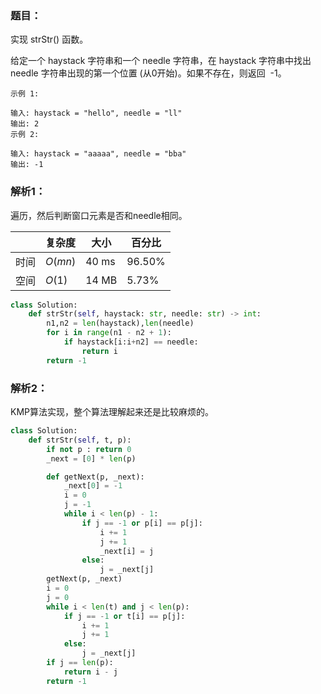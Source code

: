 ### 题目：
实现 strStr() 函数。

给定一个 haystack 字符串和一个 needle 字符串，在 haystack 字符串中找出 needle 字符串出现的第一个位置 (从0开始)。如果不存在，则返回  -1。
```
示例 1:

输入: haystack = "hello", needle = "ll"
输出: 2
示例 2:

输入: haystack = "aaaaa", needle = "bba"
输出: -1
```

### 解析1：
遍历，然后判断窗口元素是否和needle相同。

|  |复杂度|大小|百分比|
|--|--|--|--|
|时间|$O(mn)$|40 ms|96.50%|
|空间|$O(1)$|14 MB|5.73%|

```python
class Solution:
    def strStr(self, haystack: str, needle: str) -> int:
        n1,n2 = len(haystack),len(needle)
        for i in range(n1 - n2 + 1):
            if haystack[i:i+n2] == needle:
                return i
        return -1
```

### 解析2：
KMP算法实现，整个算法理解起来还是比较麻烦的。

```python
class Solution:
    def strStr(self, t, p):
        if not p : return 0
        _next = [0] * len(p)

        def getNext(p, _next):
            _next[0] = -1
            i = 0
            j = -1
            while i < len(p) - 1:
                if j == -1 or p[i] == p[j]:
                    i += 1
                    j += 1
                    _next[i] = j
                else:
                    j = _next[j]
        getNext(p, _next)
        i = 0
        j = 0
        while i < len(t) and j < len(p):
            if j == -1 or t[i] == p[j]:
                i += 1
                j += 1
            else:
                j = _next[j]
        if j == len(p):
            return i - j
        return -1
```